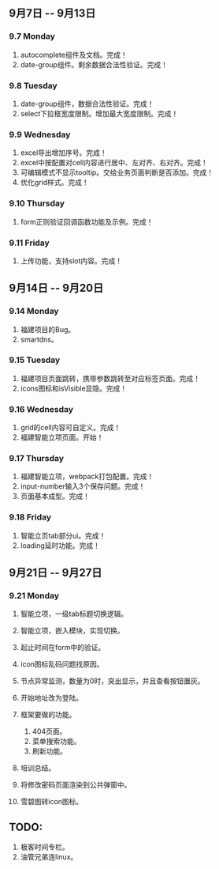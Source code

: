 ## 9月7日 -- 9月13日

### 9.7 Monday
1. autocomplete组件及文档。完成！
2. date-group组件。剩余数据合法性验证。完成！

### 9.8 Tuesday
1. date-group组件，数据合法性验证。完成！
2. select下拉框宽度限制。增加最大宽度限制。完成！

### 9.9 Wednesday
1. excel导出增加序号。完成！
2. excel中按配置对cell内容进行居中、左对齐、右对齐。完成！
3. 可编辑模式不显示tooltip。交给业务页面判断是否添加。完成！
4. 优化grid样式。完成！

### 9.10 Thursday
1. form正则验证回调函数功能及示例。完成！

### 9.11 Friday
1. 上传功能，支持slot内容。完成！


## 9月14日 -- 9月20日

### 9.14 Monday
1. 福建项目的Bug。
2. smartdns。

### 9.15 Tuesday
1. 福建项目页面跳转，携带参数跳转至对应标签页面。完成！
2. icons图标和isVisible显隐。完成！

### 9.16 Wednesday
1. grid的cell内容可自定义。完成！
2. 福建智能立项页面。开始！

### 9.17 Thursday
1. 福建智能立项，webpack打包配置。完成！
2. input-number输入3个保存问题。完成！
3. 页面基本成型。完成！

### 9.18 Friday
1. 智能立页tab部分ui。完成！
2. loading延时功能。完成！


## 9月21日 -- 9月27日

### 9.21 Monday
1. 智能立项，一级tab标题切换逻辑。
2. 智能立项，嵌入模块，实现切换。



2. 起止时间在form中的验证。
3. icon图标乱码问题找原因。
4. 节点异常监测，数量为0时，突出显示，并且查看按钮置灰。


1. 开始地址改为登陆。
1. 框架要做的功能。
   1. 404页面。
   2. 菜单搜索功能。
   3. 刷新功能。
1. 培训总结。
1. 将修改密码页面渲染到公共弹窗中。
1. 雪碧图转icon图标。

## TODO:
1. 极客时间专栏。
2. 油管兄弟连linux。
